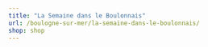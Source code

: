 ```yaml
---
title: "La Semaine dans le Boulonnais"
url: /boulogne-sur-mer/la-semaine-dans-le-boulonnais/
shop: shop
---
```


